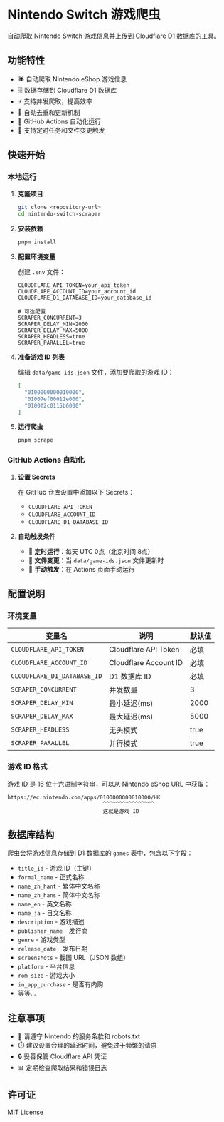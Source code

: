 # Nintendo Switch 游戏爬虫

自动爬取 Nintendo Switch 游戏信息并上传到 Cloudflare D1 数据库的工具。

## 功能特性

- 🕷️ 自动爬取 Nintendo eShop 游戏信息
- 🗄️ 数据存储到 Cloudflare D1 数据库
- ⚡ 支持并发爬取，提高效率
- 🔄 自动去重和更新机制
- 🤖 GitHub Actions 自动化运行
- 📅 支持定时任务和文件变更触发

## 快速开始

### 本地运行

1. **克隆项目**
   ```bash
   git clone <repository-url>
   cd nintendo-switch-scraper
   ```

2. **安装依赖**
   ```bash
   pnpm install
   ```

3. **配置环境变量**
   
   创建 `.env` 文件：
   ```env
   CLOUDFLARE_API_TOKEN=your_api_token
   CLOUDFLARE_ACCOUNT_ID=your_account_id
   CLOUDFLARE_D1_DATABASE_ID=your_database_id
   
   # 可选配置
   SCRAPER_CONCURRENT=3
   SCRAPER_DELAY_MIN=2000
   SCRAPER_DELAY_MAX=5000
   SCRAPER_HEADLESS=true
   SCRAPER_PARALLEL=true
   ```

4. **准备游戏 ID 列表**
   
   编辑 `data/game-ids.json` 文件，添加要爬取的游戏 ID：
   ```json
   [
     "0100000000010000",
     "01007ef00011e000",
     "0100f2c0115b6000"
   ]
   ```

5. **运行爬虫**
   ```bash
   pnpm scrape
   ```

### GitHub Actions 自动化

1. **设置 Secrets**
   
   在 GitHub 仓库设置中添加以下 Secrets：
   - `CLOUDFLARE_API_TOKEN`
   - `CLOUDFLARE_ACCOUNT_ID`
   - `CLOUDFLARE_D1_DATABASE_ID`

2. **自动触发条件**
   - 📅 **定时运行**：每天 UTC 0点（北京时间 8点）
   - 📝 **文件变更**：当 `data/game-ids.json` 文件更新时
   - 🔧 **手动触发**：在 Actions 页面手动运行

## 配置说明

### 环境变量

| 变量名 | 说明 | 默认值 |
|--------|------|--------|
| `CLOUDFLARE_API_TOKEN` | Cloudflare API Token | 必填 |
| `CLOUDFLARE_ACCOUNT_ID` | Cloudflare Account ID | 必填 |
| `CLOUDFLARE_D1_DATABASE_ID` | D1 数据库 ID | 必填 |
| `SCRAPER_CONCURRENT` | 并发数量 | 3 |
| `SCRAPER_DELAY_MIN` | 最小延迟(ms) | 2000 |
| `SCRAPER_DELAY_MAX` | 最大延迟(ms) | 5000 |
| `SCRAPER_HEADLESS` | 无头模式 | true |
| `SCRAPER_PARALLEL` | 并行模式 | true |

### 游戏 ID 格式

游戏 ID 是 16 位十六进制字符串，可以从 Nintendo eShop URL 中获取：
```
https://ec.nintendo.com/apps/0100000000010000/HK
                              ^^^^^^^^^^^^^^^^
                              这就是游戏 ID
```

## 数据库结构

爬虫会将游戏信息存储到 D1 数据库的 `games` 表中，包含以下字段：

- `title_id` - 游戏 ID（主键）
- `formal_name` - 正式名称
- `name_zh_hant` - 繁体中文名称
- `name_zh_hans` - 简体中文名称
- `name_en` - 英文名称
- `name_ja` - 日文名称
- `description` - 游戏描述
- `publisher_name` - 发行商
- `genre` - 游戏类型
- `release_date` - 发布日期
- `screenshots` - 截图 URL（JSON 数组）
- `platform` - 平台信息
- `rom_size` - 游戏大小
- `in_app_purchase` - 是否有内购
- 等等...

## 注意事项

- 🚫 请遵守 Nintendo 的服务条款和 robots.txt
- ⏱️ 建议设置合理的延迟时间，避免过于频繁的请求
- 🔒 妥善保管 Cloudflare API 凭证
- 📊 定期检查爬取结果和错误日志

## 许可证

MIT License